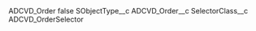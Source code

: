 <?xml version="1.0" encoding="UTF-8"?>
<CustomMetadata xmlns="http://soap.sforce.com/2006/04/metadata" xmlns:xsi="http://www.w3.org/2001/XMLSchema-instance" xmlns:xsd="http://www.w3.org/2001/XMLSchema">
    <label>ADCVD_Order</label>
    <protected>false</protected>
    <values>
        <field>SObjectType__c</field>
        <value xsi:type="xsd:string">ADCVD_Order__c</value>
    </values>
    <values>
        <field>SelectorClass__c</field>
        <value xsi:type="xsd:string">ADCVD_OrderSelector</value>
    </values>
</CustomMetadata>
